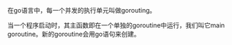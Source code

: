 在go语言中，每一个并发的执行单元叫做gorouting。

当一个程序启动时，其主函数即在一个单独的goroutine中运行，我们叫它main goroutine。新的goroutine会用go语句来创建。

